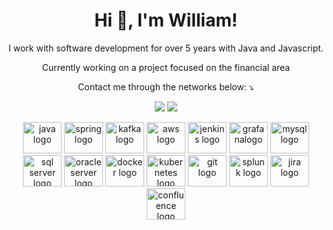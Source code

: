 <h1 align="center">Hi 👋, I'm William!</h1>

<p align="center"> 
I work with software development for over 5 years with Java and Javascript.
</p>
<p align="center"> 
Currently working on a project focused on the financial area
</p>

 <p align="center">
  Contact me through the networks below: ⤵️
</p>
 <p align="center">

 <a href="https://www.linkedin.com/in/willbigas/" target="_blank" alt="Linkedin">
  <img src="https://img.shields.io/badge/Linkedin-0077B5?style=for-the-badge&logo=linkedin&logoColor=white&link=https://www.linkedin.com/in/willbigas/" /></a>

<a href="https://api.whatsapp.com/send?phone=5548996822475&text=Ol%C3%A1!%20Que%20bom%20que%20entrou%20em%20contato.%20Assim%20que%20poss%C3%ADvel%20responderei%2C%20ok%3F!%20%F0%9F%98%89" target="_blank" alt="WhatsApp">
  <img src="https://img.shields.io/badge/WhatsApp-25D366?style=for-the-badge&logo=whatsapp&logoColor=white&link=https://api.whatsapp.com/send?phone=5548996822475&text=Ol%C3%A1!%20Que%20bom%20que%20entrou%20em%20contato.%20Assim%20que%20poss%C3%ADvel%20responderei%2C%20ok%3F!%20%F0%9F%98%89"/></a>

<div align="center">
  <img src="https://cdn.jsdelivr.net/gh/devicons/devicon/icons/java/java-original-wordmark.svg" height="50" width="62" alt="java logo"  />
  <img src="https://cdn.jsdelivr.net/gh/devicons/devicon/icons/spring/spring-original-wordmark.svg" height="50" width="62" alt="spring logo"  />
  <img src="https://cdn.jsdelivr.net/gh/devicons/devicon@latest/icons/apachekafka/apachekafka-original-wordmark.svg" height="50" width="62" alt="kafka logo" />
  <img src="https://cdn.jsdelivr.net/gh/devicons/devicon@latest/icons/amazonwebservices/amazonwebservices-original-wordmark.svg" height="50" width="62" alt="aws logo" />
  <img src="https://cdn.jsdelivr.net/gh/devicons/devicon@latest/icons/jenkins/jenkins-original.svg" height="50" width="62" alt="jenkins logo"  />
  <img src="https://cdn.jsdelivr.net/gh/devicons/devicon@latest/icons/grafana/grafana-original.svg" height="50" width="62" alt="grafanalogo" />
  <img src="https://cdn.jsdelivr.net/gh/devicons/devicon/icons/mysql/mysql-original-wordmark.svg" height="50" width="62" alt="mysql logo"  />
  <img src="https://cdn.jsdelivr.net/gh/devicons/devicon/icons/microsoftsqlserver/microsoftsqlserver-plain-wordmark.svg" height="50" width="62" alt="sql server logo">
  <img src="https://cdn.jsdelivr.net/gh/devicons/devicon@latest/icons/oracle/oracle-original.svg" height="50" width="62" alt="oracle server logo" />
  <img src="https://cdn.jsdelivr.net/gh/devicons/devicon/icons/docker/docker-original-wordmark.svg" height="50" width="62" alt="docker logo"  />
  <img src="https://cdn.jsdelivr.net/gh/devicons/devicon/icons/kubernetes/kubernetes-plain-wordmark.svg" height="50" width="62" alt="kubernetes logo"  />
  <img src="https://cdn.jsdelivr.net/gh/devicons/devicon/icons/git/git-original-wordmark.svg" height="50" width="62" alt="git logo"  />
  <img src="https://cdn.jsdelivr.net/gh/devicons/devicon@latest/icons/splunk/splunk-original-wordmark.svg" height="50" width="62" alt="splunk logo" />
  <img src="https://cdn.jsdelivr.net/gh/devicons/devicon@latest/icons/jira/jira-original-wordmark.svg" height="50" width="62" alt="jira logo"  />
  <img src="https://cdn.jsdelivr.net/gh/devicons/devicon@latest/icons/confluence/confluence-original-wordmark.svg" height="50" width="62" alt="confluence logo" />
          
          
</div>
</p>





